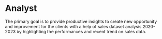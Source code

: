 # Analyst
The primary goal is to provide productive insights to create new opportunity and improvement for the clients with a help of sales dataset analysis 2020-2023 by highlighting the performances and recent trend on sales data.
